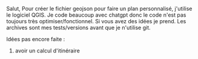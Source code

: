 Salut,
Pour créer le fichier geojson pour faire un plan personnalisé, j'utilise le logiciel QGIS.
Je code beaucoup avec chatgpt donc le code n'est pas toujours très optimiser/fonctionnel.
Si vous avez des idées je prend.
Les archives sont mes tests/versions avant que je n'utilise git.



Idées pas encore faite : 
1) avoir un calcul d'itinéraire
